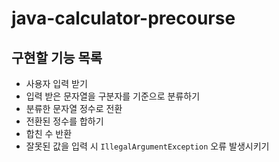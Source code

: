# java-calculator-precourse

## 구현할 기능 목록

- 사용자 입력 받기
- 입력 받은 문자열을 구분자를 기준으로 분류하기
- 분류한 문자열 정수로 전환 
- 전환된 정수를 합하기
- 합친 수 반환
- 잘못된 값을 입력 시 `IllegalArgumentException` 오류 발생시키기